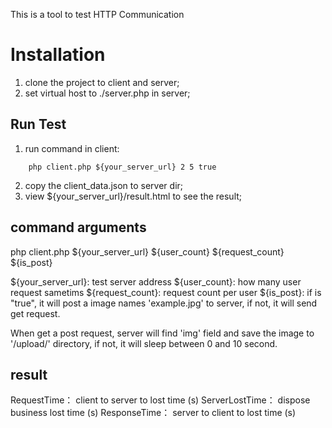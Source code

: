 This is a tool to test HTTP Communication

# Installation
1. clone the project to client and server;
2. set virtual host to ./server.php in server;
    
## Run Test
1. run command in client:

```
    php client.php ${your_server_url} 2 5 true
```
2. copy the client_data.json to server dir;
3. view ${your_server_url}/result.html to see the result;

## command arguments 

php client.php ${your_server_url} ${user_count} ${request_count} ${is_post}

${your_server_url}: test server address
${user_count}: how many user request sametims
${request_count}: request count per user
${is_post}: if is "true", it will post a image names 'example.jpg' to server, if not, it will send get request.

When get a post request, server will find 'img' field and save the image to '/upload/' directory, if not, it will sleep between 0 and 10 second.

## result 

RequestTime： client to server to lost time (s)
ServerLostTime： dispose business lost time (s)
ResponseTime： server to client to lost time (s)






